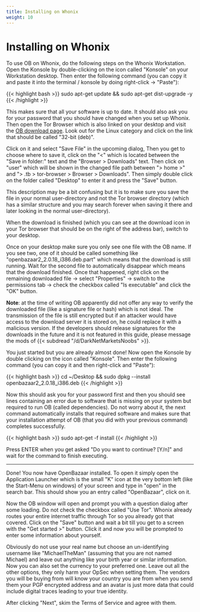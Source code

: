 ```yaml
---
title: Installing on Whonix
weight: 10
---
```


# Installing on Whonix


To use OB on Whonix, do the following steps on the Whonix Workstation. Open the Konsole by double-clicking on the icon called "Konsole" on your Workstation desktop. Then enter the following command (you can copy it and paste it into the terminal / konsole by doing right-click -> "Paste"):

{{< highlight bash >}}
sudo apt-get update && sudo apt-get dist-upgrade -y
{{< /highlight >}}

This makes sure that all your software is up to date. It should also ask you for your password that you should have changed when you set up Whonix. Then open the Tor Browser which is also linked on your desktop and visit the [OB download page](https://www.openbazaar.org/download/). Look out for the Linux category and click on the link that should be called "32-bit (deb)".

Click on it and select "Save File" in the upcoming dialog, Then you get to choose where to save it, click on the "<" which is located between the "Save in folder:" text and the "Browser > Downloads" text. Then click on "user" which will be shown in the changed file path between "> home >" and "> .tb > tor-browser > Browser > Downloads". Then simply double click on the folder called "Desktop" to enter it and press the "Save" button.

This description may be a bit confusing but it is to make sure you save the file in your normal user-directory and not the Tor browser directory (which has a similar structure and you may search forever when saving it there and later looking in the normal user-directory).


When the download is finished (which you can see at the download icon in your Tor browser that should be on the right of the address bar), switch to your desktop.

Once on your desktop make sure you only see one file with the OB name. If you see two, one of it should be called something like "openbazaar2_2.0.18_i386.deb.part" which means that the download is still running. Wait for the second file to automatically disappear which means that the download finished. Once that happened, right click on the remaining downloaded file -> select "Properties" -> switch to the permissions tab -> check the checkbox called "Is executable" and click the "OK" button.

**Note**: at the time of writing OB apparently did not offer any way to verify the downloaded file (like a signature file or hash) which is not ideal. The transmission of the file is still encrypted but if an attacker would have access to the download server it is stored on, he could replace it with a malicious version. If the developers should release signatures for the downloads in the future and it is not featured in this guide, please message the mods of {{< subdread "/d/DarkNetMarketsNoobs" >}}.

You just started but you are already almost done! Now open the Konsole by double clicking on the icon called "Konsole". Then enter the following command (you can copy it and then right-click and "Paste"):

{{< highlight bash >}}
cd ~/Desktop && sudo dpkg --install openbazaar2_2.0.18_i386.deb 
{{< /highlight >}}

Now this should ask you for your password first and then you should see lines containing an error due to software that is missing on your system but required to run OB (called dependencies). Do not worry about it, the next command automatically installs that required software and makes sure that your installation attempt of OB (that you did with your previous command) completes successfully.

{{< highlight bash >}}
sudo apt-get -f install
{{< /highlight >}}

Press ENTER when you get asked "Do you want to continue? [Y/n]" and wait for the command to finish executing.

-----

Done! You now have OpenBazaar installed. To open it simply open the Application Launcher which is the small "K" icon at the very bottom left (like the Start-Menu on windows) of your screen and type in "open" in the search bar. This should show you an entry called "OpenBazaar", click on it.

Now the OB window will open and prompt you with a question dialog after some loading. Do not check the checkbox called "Use Tor". Whonix already routes your entire internet traffic through Tor so you already got that covered. Click on the "Save" button and wait a bit till you get to a screen with the "Get started >" button. Click it and now you will be prompted to enter some information about yourself.

Obviously do not use your real name but choose an un-identifying username like "MichaelTheMan" (assuming that you are not named Michael) and leave out anything like your birth year or similar information. Now you can also set the currency to your preferred one. Leave out all the other options, they only harm your OpSec when setting them. The vendors you will be buying from will know your country you are from when you send them your PGP encrypted address and an avatar is just more data that could include digital traces leading to your true identity.

After clicking "Next", skim the Terms of Service and agree with them.

